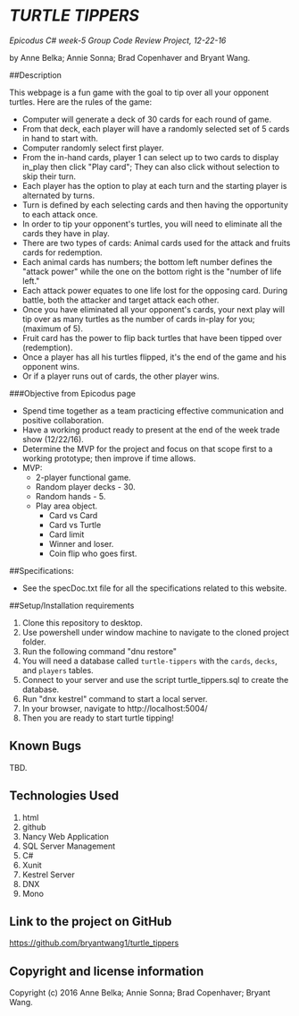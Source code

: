 # _TURTLE TIPPERS_

_*Epicodus C# week-5 Group Code Review Project, 12-22-16*_

by Anne Belka; Annie Sonna; Brad Copenhaver and Bryant Wang.


##Description

This webpage is a fun game with the goal to tip over all your opponent turtles. Here are the rules of the game:
- Computer will generate a deck of 30 cards for each round of game.
- From that deck, each player will have a randomly selected set of 5 cards in hand to start with.
- Computer randomly select first player.
- From the in-hand cards, player 1 can select up to two cards to display in_play then click "Play card"; They can also click without selection to skip their turn.
- Each player has the option to play at each turn and the starting player is alternated by turns.
- Turn is defined by each selecting cards and then having the opportunity to each attack once.
- In order to tip your opponent's turtles, you will need to eliminate all the cards they have in play.
- There are two types of cards: Animal cards used for the attack and fruits cards for redemption.
- Each animal cards has numbers; the bottom left number defines the "attack power" while the one on the bottom right is the "number of life left."
- Each attack power equates to one life lost for the opposing card. During battle, both the attacker and target attack each other.
- Once you have eliminated all your opponent's cards, your next play will tip over as many turtles as the number of cards in-play for you;(maximum of 5).
- Fruit card has the power to flip back turtles that have been tipped over (redemption).
- Once a player has all his turtles flipped, it's the end of the game and his opponent wins.
- Or if a player runs out of cards, the other player wins.


###Objective from Epicodus page

- Spend time together as a team practicing effective communication and positive collaboration.
- Have a working product ready to present at the end of the week trade show (12/22/16).
- Determine the MVP for the project and focus on that scope first to a working prototype; then improve if time allows.
- MVP:
  * 2-player functional game.
  * Random player decks - 30.
  * Random hands - 5.
  * Play area object.
      - Card vs Card
      - Card vs Turtle
      - Card limit
      - Winner and loser.
      - Coin flip who goes first.


##Specifications:

 - See the specDoc.txt file for all the specifications related to this website.

##Setup/Installation requirements

1. Clone this repository to desktop.
2. Use powershell under window machine to navigate to the cloned project folder.
3. Run the following command "dnu restore"
4. You will need a database called `turtle-tippers` with the `cards`, `decks`, and `players` tables.
5. Connect to your server and use the script turtle_tippers.sql to create the database.
8. Run "dnx kestrel" command to start a local server.
9. In your browser, navigate to http://localhost:5004/
10. Then you are ready to start turtle tipping!

## Known Bugs
TBD.


## Technologies Used

1. html
2. github
4. Nancy Web Application
5. SQL Server Management
6. C#
7. Xunit
8. Kestrel Server
9. DNX
10. Mono


## Link to the project on GitHub

https://github.com/bryantwang1/turtle_tippers


## Copyright and license information

Copyright (c) 2016 Anne Belka; Annie Sonna; Brad Copenhaver; Bryant Wang.
